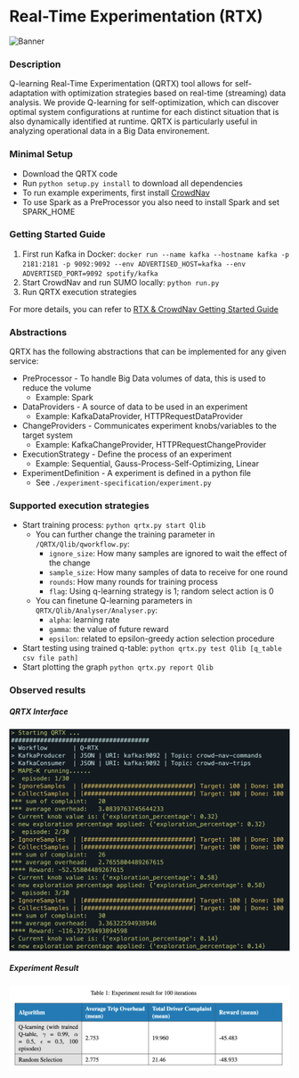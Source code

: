 # Real-Time Experimentation (RTX)

![Banner](https://raw.githubusercontent.com/Starofall/RTX/master/banner.PNG)


### Description
Q-learning Real-Time Experimentation (QRTX) tool allows for self-adaptation with optimization strategies based on real-time (streaming) data analysis. We provide Q-learning for self-optimization, which can discover optimal system configurations at runtime for each distinct situation that is also dynamically identified at runtime. QRTX is particularly useful in analyzing operational data in a Big Data environement.

### Minimal Setup
* Download the QRTX code
* Run `python setup.py install` to download all dependencies 
* To run example experiments, first install [CrowdNav](https://github.com/Starofall/CrowdNav)
* To use Spark as a PreProcessor you also need to install Spark and set SPARK_HOME

### Getting Started Guide
1. First run Kafka in Docker:
   `docker run --name kafka --hostname kafka -p 2181:2181 -p 9092:9092 --env ADVERTISED_HOST=kafka --env ADVERTISED_PORT=9092 spotify/kafka`
2. Start CrowdNav and run SUMO locally:
   `python run.py`
3. Run QRTX execution strategies

For more details, you can refer to [RTX & CrowdNav Getting Started Guide](https://github.com/Starofall/RTX/wiki/RTX-&-CrowdNav-Getting-Started-Guide)

### Abstractions
QRTX has the following abstractions that can be implemented for any given service:
* PreProcessor - To handle Big Data volumes of data, this is used to reduce the volume
    * Example: Spark   
* DataProviders - A source of data to be used in an experiment
    * Example: KafkaDataProvider, HTTPRequestDataProvider
* ChangeProviders - Communicates experiment knobs/variables to the target system
    * Example: KafkaChangeProvider, HTTPRequestChangeProvider
* ExecutionStrategy - Define the process of an experiment
    * Example: Sequential, Gauss-Process-Self-Optimizing, Linear 
* ExperimentDefinition - A experiment is defined in a python file 
    * See `./experiment-specification/experiment.py`

### Supported execution strategies
* Start training process: `python qrtx.py start Qlib`
  * You can further change the training parameter in `/QRTX/Qlib/qworkflow.py`:
    * `ignore_size`: How many samples are ignored to wait the effect of the change
    * `sample_size`: How many samples of data to receive for one round
    * `rounds`: How many rounds for training process
    * `flag`: Using q-learning strategy is 1; random select action is 0
  * You can finetune Q-learning parameters in `QRTX/Qlib/Analyser/Analyser.py`:
    * `alpha`: learning rate
    * `gamma`: the value of future reward
    * `epsilon`: related to epsilon-greedy action selection procedure
* Start testing using trained q-table:
  `python qrtx.py test Qlib [q_table csv file path]`
* Start plotting the graph
  `python qrtx.py report Qlib`

### Observed results
##### QRTX Interface
![QRTX Interface](QRTX.png)

##### Experiment Result
![Experiment Result](experiment_result.png)